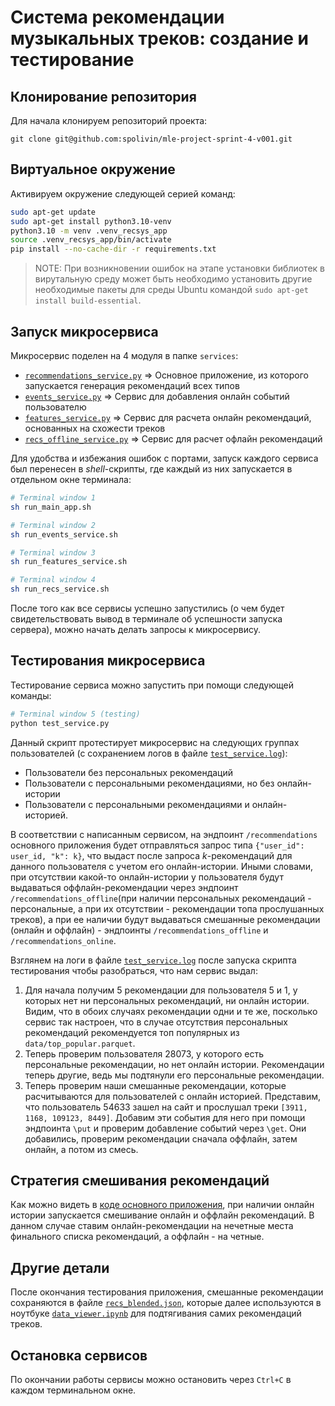 # Система рекомендации музыкальных треков: создание и тестирование


## Клонирование репозитория

Для начала клонируем репозиторий проекта:

```
git clone git@github.com:spolivin/mle-project-sprint-4-v001.git
```

## Виртуальное окружение

Активируем окружение следующей серией команд:

```bash
sudo apt-get update
sudo apt-get install python3.10-venv
python3.10 -m venv .venv_recsys_app
source .venv_recsys_app/bin/activate
pip install --no-cache-dir -r requirements.txt
```
> NOTE: При возникновении ошибок на этапе установки библиотек в вирутальную среду может быть необходимо установить другие необходимые пакеты для среды Ubuntu командой `sudo apt-get install build-essential`.


## Запуск микросервиса

Микросервис поделен на 4 модуля в папке `services`:

* [`recommendations_service.py`](service/recommendations_service.py) => Основное приложение, из которого запускается генерация рекомендаций всех типов 
* [`events_service.py`](service/events_service.py) => Сервис для добавления онлайн событий пользователю 
* [`features_service.py`](service/features_service.py) => Сервис для расчета онлайн рекомендаций, основанных на схожести треков
* [`recs_offline_service.py`](service/recs_offline_service.py) => Сервис для расчет офлайн рекомендаций

Для удобства и избежания ошибок с портами, запуск каждого сервиса был перенесен в *shell*-скрипты, где каждый из них запускается в отдельном окне терминала:

```bash
# Terminal window 1
sh run_main_app.sh
```
```bash
# Terminal window 2
sh run_events_service.sh
```
```bash
# Terminal window 3
sh run_features_service.sh
```
```bash
# Terminal window 4
sh run_recs_service.sh
```

После того как все сервисы успешно запустились (о чем будет свидетельствовать вывод в терминале об успешности запуска сервера), можно начать делать запросы к микросервису.

## Тестирования микросервиса

Тестирование сервиса можно запустить при помощи следующей команды:

```python
# Terminal window 5 (testing)
python test_service.py
```

Данный скрипт протестирует микросервис на следующих группах пользователей (с сохранением логов в файле [`test_service.log`](test_service.log)):

* Пользователи без персональных рекомендаций
* Пользователи с персональными рекомендациями, но без онлайн-истории
* Пользователи с персональными рекомендациями и онлайн-историей.

В соответствии с написанным сервисом, на эндпоинт `/recommendations` основного приложения будет отправляться запрос типа `{"user_id": user_id, "k": k}`, что выдаст после запроса *k*-рекомендаций для данного пользователя с учетом его онлайн-истории. Иными словами, при отсутствии какой-то онлайн-истории у пользователя будут выдаваться оффлайн-рекомендации через эндпоинт `/recommendations_offline`(при наличии персональных рекомендаций - персональные, а при их отсутствии - рекомендации топа прослушанных треков), а при ее наличии будут выдаваться смешанные рекомендации (онлайн и оффлайн) - эндпоинты `/recommendations_offline` и `/recommendations_online`.

Взглянем на логи в файле [`test_service.log`](test_service.log) после запуска скрипта тестирования чтобы разобраться, что нам сервис выдал:

1. Для начала получим 5 рекомендации для пользователя 5 и 1, у которых нет ни персональных рекомендаций, ни онлайн истории. Видим, что в обоих случаях рекомендации одни и те же, посколько сервис так настроен, что в случае отсутствия персональных рекомендаций рекомендуется топ популярных из `data/top_popular.parquet`.
2. Теперь проверим пользователя 28073, у которого есть персональные рекомендации, но нет онлайн истории. Рекомендации теперь другие, ведь мы подтянули его персональные рекомендации.
3. Теперь проверим наши смешанные рекомендации, которые расчитываются для пользователей с онлайн историей. Представим, что пользователь 54633 зашел на сайт и прослушал треки `[3911, 1168, 109123, 8449]`. Добавим эти события для него при помощи эндпоинта `\put` и проверим добавление событий через `\get`. Они добавились, проверим рекомендации сначала оффлайн, затем онлайн, а потом из смесь. 
## Стратегия смешивания рекомендаций

Как можно видеть в [коде основного приложения](service/recommendations_service.py), при наличии онлайн истории запускается смешивание онлайн и оффлайн рекомендаций. В данном случае ставим онлайн-рекомендации на нечетные места финального списка рекомендаций, а оффлайн - на четные.

## Другие детали

После окончания тестирования приложения, смешанные рекомендации сохраняются в файле [`recs_blended.json`](recs_blended.json), которые далее используются в ноутбуке [`data_viewer.ipynb`](data_viewer.ipynb) для подтягивания самих рекомендаций треков.

## Остановка сервисов

По окончании работы сервисы можно остановить через `Ctrl+C` в каждом терминальном окне.